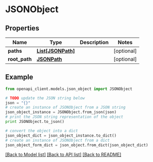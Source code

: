 # JSONObject


## Properties
Name | Type | Description | Notes
------------ | ------------- | ------------- | -------------
**paths** | [**List[JSONPath]**](JSONPath.md) |  | [optional] 
**root_path** | [**JSONPath**](JSONPath.md) |  | [optional] 

## Example

```python
from openapi_client.models.json_object import JSONObject

# TODO update the JSON string below
json = "{}"
# create an instance of JSONObject from a JSON string
json_object_instance = JSONObject.from_json(json)
# print the JSON string representation of the object
print JSONObject.to_json()

# convert the object into a dict
json_object_dict = json_object_instance.to_dict()
# create an instance of JSONObject from a dict
json_object_form_dict = json_object.from_dict(json_object_dict)
```
[[Back to Model list]](../README.md#documentation-for-models) [[Back to API list]](../README.md#documentation-for-api-endpoints) [[Back to README]](../README.md)


